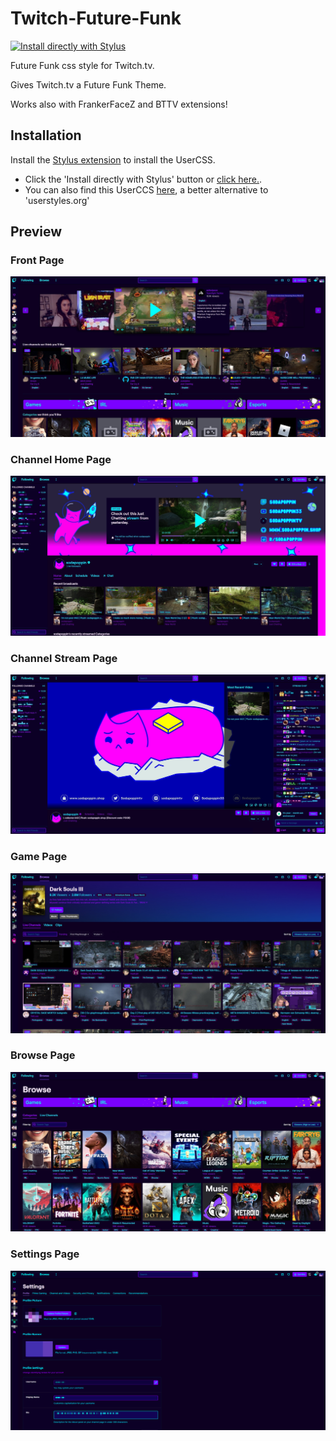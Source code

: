 # Twitch-Future-Funk
[![Install directly with Stylus](https://img.shields.io/badge/Install%20directly%20with-Stylus-238b8b.svg)](https://raw.githubusercontent.com/duogals/Twitch-Future-Funk/main/TwitchFutureFunk.user.css)

Future Funk css style for Twitch.tv.

Gives Twitch.tv a Future Funk Theme.

Works also with FrankerFaceZ and BTTV extensions!

## Installation
Install the [Stylus extension](https://add0n.com/stylus.html) to install the UserCSS.

* Click the 'Install directly with Stylus' button or [click here.](https://raw.githubusercontent.com/duogals/Twitch-Future-Funk/main/TwitchFutureFunk.user.css).
* You can also find this UserCCS [here](https://userstyles.world/style/6683/twitch-future-funk), a better alternative to 'userstyles.org'

## Preview
### Front Page
![](https://raw.githubusercontent.com/duogals/Twitch-Future-Funk/main/images/screenshots/Twitch_FrontPage.jpg)

### Channel Home Page
![](https://raw.githubusercontent.com/duogals/Twitch-Future-Funk/main/images/screenshots/Twitch_Channel_FrontPage.jpg)

### Channel Stream Page
![](https://raw.githubusercontent.com/duogals/Twitch-Future-Funk/main/images/screenshots/Twitch_Channel_StreamPage.jpg)

### Game Page
![](https://raw.githubusercontent.com/duogals/Twitch-Future-Funk/main/images/screenshots/Twitch_Game_Page.png)

### Browse Page
![](https://raw.githubusercontent.com/duogals/Twitch-Future-Funk/main/images/screenshots/Twitch_BrowsePage.jpg)

### Settings Page
![](https://raw.githubusercontent.com/duogals/Twitch-Future-Funk/main/images/screenshots/Twitch_Settings_Page.png)
